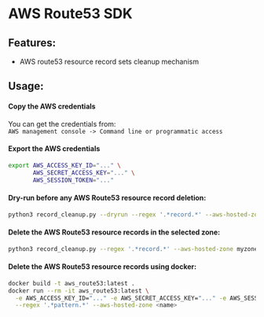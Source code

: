 # AWS Route53 SDK

## Features:
- AWS route53 resource record sets cleanup mechanism

## Usage:

#### Copy the AWS credentials
You can get the credentials from:  
``AWS management console -> Command line or programmatic access``

#### Export the AWS credentials
```bash
export AWS_ACCESS_KEY_ID="..." \
       AWS_SECRET_ACCESS_KEY="..." \
       AWS_SESSION_TOKEN="..."
```

#### Dry-run before any AWS Route53 resource record deletion:
```bash
python3 record_cleanup.py --dryrun --regex '.*record.*' --aws-hosted-zone myzone.test.co
```

#### Delete the AWS Route53 resource records in the selected zone:
```bash
python3 record_cleanup.py --regex '.*record.*' --aws-hosted-zone myzone.test.co
```

#### Delete the AWS Route53 resource records using docker:
```bash
docker build -t aws_route53:latest .
docker run --rm -it aws_route53:latest \
  -e AWS_ACCESS_KEY_ID="..." -e AWS_SECRET_ACCESS_KEY="..." -e AWS_SESSION_TOKEN="..." \
  --regex '.*pattern.*' --aws-hosted-zone <name>
```
